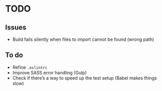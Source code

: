 # TODO


## Issues

- Build fails silently when files to import cannot be found (wrong path)


## To do

- Refine `.eslintrc`
- Improve SASS error handling (Gulp)
- Check if there’s a way to speed up the test setup (Babel makes things slow)
